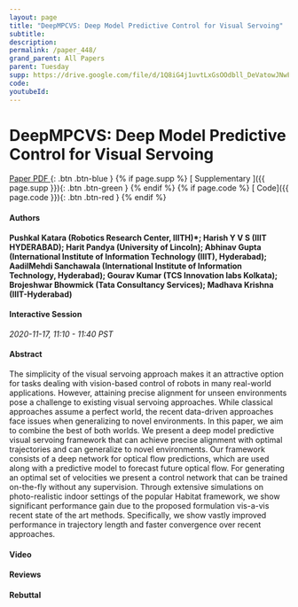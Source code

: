 ```yaml
---
layout: page
title: "DeepMPCVS: Deep Model Predictive Control for Visual Servoing"
subtitle: 
description:
permalink: /paper_448/
grand_parent: All Papers
parent: Tuesday
supp: https://drive.google.com/file/d/1Q8iG4j1uvtLxGsOOdbll_DeVatowJNwF/view
code: 
youtubeId: 
---
```


# DeepMPCVS: Deep Model Predictive Control for Visual Servoing

[<i class="fa fa-file-text-o" aria-hidden="true"></i> Paper PDF ](https://drive.google.com/file/d/1OJh5Ngi5c_-CQzqDcz5SjGVuK1wzO1cc/view){: .btn .btn-blue } {% if page.supp %} [<i class="fa fa-file-text-o" aria-hidden="true"></i> Supplementary ]({{ page.supp }}){: .btn .btn-green } {% endif %} {% if page.code %} [<i class="fa fa-github" aria-hidden="true"></i> Code]({{ page.code }}){: .btn .btn-red }
{% endif %}

#### Authors
**Pushkal Katara (Robotics Research Center, IIITH)*; Harish Y V S (IIIT HYDERABAD); Harit Pandya (University of Lincoln); Abhinav Gupta (International Institute of Information Technology (IIIT), Hyderabad); AadilMehdi Sanchawala (International Institute of Information Technology, Hyderabad); Gourav Kumar (TCS Innovation labs Kolkata); Brojeshwar Bhowmick (Tata Consultancy Services); Madhava Krishna (IIIT-Hyderabad)**

#### Interactive Session
*2020-11-17, 11:10 - 11:40 PST*

#### Abstract
The simplicity of the visual servoing approach makes it an attractive option for tasks dealing with vision-based control of robots in many real-world applications. However, attaining precise alignment for unseen environments pose a challenge to existing visual servoing approaches. While classical approaches assume a perfect world, the recent data-driven approaches face issues when generalizing to novel environments. In this paper, we aim to combine the best of both worlds. We present a deep model predictive visual servoing framework that can achieve precise alignment with optimal trajectories and can generalize to novel environments. Our framework consists of a deep network for optical flow predictions, which are used along with a predictive model to forecast future optical flow. For generating an optimal set of velocities we present a control network that can be trained on-the-fly without any supervision. Through extensive simulations on photo-realistic indoor settings of the popular Habitat framework, we show significant performance gain due to the proposed formulation vis-a-vis recent state of the art methods. Specifically, we show vastly improved performance in trajectory length and faster convergence over recent approaches.

#### Video 

#### Reviews

#### Rebuttal
